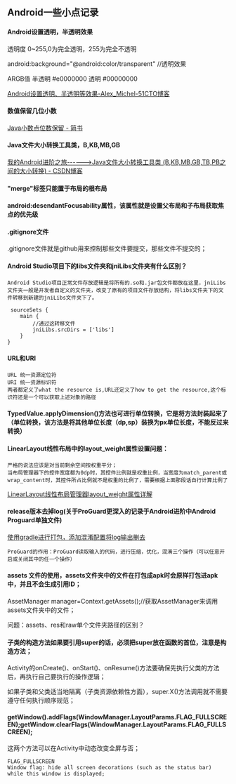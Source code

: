 ## Android一些小点记录

#### Android设置透明，半透明效果

透明度 0~255,0为完全透明，255为完全不透明

android:background="@android:color/transparent" //透明效果
 
ARGB值
半透明 #e0000000
透明 #00000000

[Android设置透明、半透明等效果\-Alex\_Michel\-51CTO博客](http://blog.51cto.com/2960629/742499)

#### 数值保留几位小数

[Java小数点位数保留 \- 简书](http://www.jianshu.com/p/00fff555986b)

#### Java文件大小转换工具类，B,KB,MB,GB

[我的Android进阶之旅\-\-\-\-\-\->Java文件大小转换工具类 \(B,KB,MB,GB,TB,PB之间的大小转换\) \- CSDN博客](http://blog.csdn.net/ouyang_peng/article/details/50717699)


#### "merge"标签只能置于布局的根布局

#### android:desendantFocusability属性，该属性就是设置父布局和子布局获取焦点的优先级

#### .gitignore文件
.gitignore文件就是github用来控制那些文件要提交，那些文件不提交的；


#### Android Studio项目下的libs文件夹和jniLibs文件夹有什么区别？

	Android Studio项目正常文件存放逻辑是将所有的.so和.jar包文件都放在这里，jniLibs文件夹一般是开发者自定义的文件夹，改变了原有的项目文件存放结构，将libs文件夹下的文件转移到新建的jniLibs文件夹下了。

     sourceSets {
        main {
			//通过这转移文件
            jniLibs.srcDirs = ['libs']
        }
    }

#### URL和URI
	URL 统一资源定位符
	URI 统一资源标识符
	两者都定义了what the resource is,URL还定义了how to get the resource,这个标识符还是一个可以获取上述对象的路径

#### TypedValue.applyDimension()方法也可进行单位转换，它是将方法封装起来了（单位转换，该方法是将其他单位长度（dp,sp）装换为px单位长度，不能反过来转换）

#### LinearLayout线性布局中的layout_weight属性设置问题：
	严格的说法应该是对当前剩余空间按权重平分；
	当布局管理器下的控件宽度都为0dp时，其控件比例就是权重比例，当宽度为match_parent或wrap_content时，其控件所占比例就不是权重的比例了，需要根据上面那段话自行计算比例了
	
[LinearLayout线性布局管理器layout_weight属性详解](http://blog.csdn.net/xiaanming/article/details/13630837)

#### release版本去掉log(关于ProGuard更深入的记录于Android进阶中Android Proguard单独文件)
[使用gradle进行打包，添加混淆配置将log输出删去](http://www.jianshu.com/p/4b61391a665f)

	ProGuard的作用：ProGuard读取输入的代码，进行压缩，优化，混淆三个操作（可以任意开启或关闭其中的任一个操作）


#### assets 文件的使用，assets文件夹中的文件在打包成apk时会原样打包进apk中，并且不会生成引用ID；
AssetManager manager=Context.getAssets();//获取AssetManager来调用assets文件夹中的文件；

问题：assets、res和raw单个文件夹路径的区别？


#### 子类的构造方法如果要引用super的话，必须把super放在函数的首位，注意是构造方法；

Activity的onCreate()、onStart()、onResume()方法要确保先执行父类的方法后，再执行自己要执行的操作逻辑；

如果子类和父类适当地隔离（子类资源依赖性方面），super.X()方法调用就不需要遵守任何执行顺序规范；

#### getWindow().addFlags(WindowManager.LayoutParams.FLAG_FULLSCREEN);getWindow.clearFlags(WindowManager.LayoutParams.FLAG_FULLSCREEN);

这两个方法可以在Activity中动态改变全屏与否；

	FLAG_FULLSCREEN
	Window flag: hide all screen decorations (such as the status bar) while this window is displayed;
